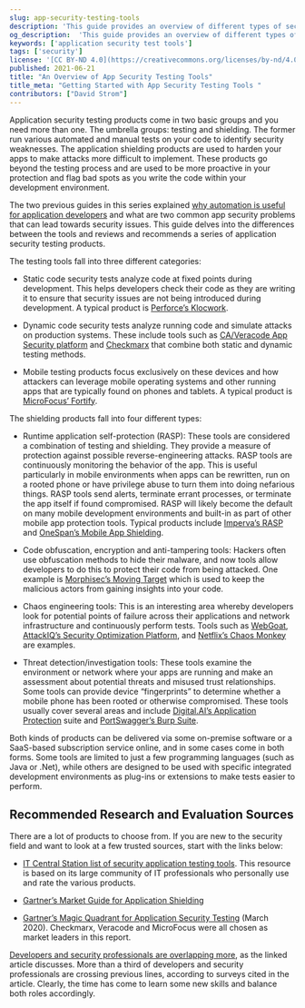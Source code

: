 ```yaml
---
slug: app-security-testing-tools
description: 'This guide provides an overview of different types of security testing tools with links to various application testing and shielding products. The testing tools discussed in this guide are use for static code security, dynamic code security, and mobile testing.'
og_description:  'This guide provides an overview of different types of security testing tools with links to various application testing and shielding products. The testing tools discussed in this guide are use for static code security, dynamic code security, and mobile testing.'
keywords: ['application security test tools']
tags: ['security']
license: '[CC BY-ND 4.0](https://creativecommons.org/licenses/by-nd/4.0)'
published: 2021-06-21
title: "An Overview of App Security Testing Tools"
title_meta: "Getting Started with App Security Testing Tools "
contributors: ["David Strom"]
---
```


Application security testing products come in two basic groups and you need more than one. The umbrella groups: testing and shielding. The former run various automated and manual tests on your code to identify security weaknesses. The application shielding products are used to harden your apps to make attacks more difficult to implement. These products go beyond the testing process and are used to be more proactive in your protection and flag bad spots as you write the code within your development environment.

The two previous guides in this series explained [why automation is useful for application developers](/docs/guides/security-automation-business) and what are two common app security problems that can lead towards security issues. This guide delves into the differences between the tools and reviews and recommends a series of application security testing products.

The testing tools fall into three different categories:

- Static code security tests analyze code at fixed points during development. This helps developers check their code as they are writing it to ensure that security issues are not being introduced during development. A typical product is [Perforce’s Klocwork](https://www.perforce.com/products/klocwork).

- Dynamic code security tests analyze running code and simulate attacks on production systems. These include tools such as [CA/Veracode App Security platform](https://www.veracode.com/products) and [Checkmarx](https://www.checkmarx.com/) that combine both static and dynamic testing methods.

- Mobile testing products focus exclusively on these devices and how attackers can leverage mobile operating systems and other running apps that are typically found on phones and tablets. A typical product is [MicroFocus’ Fortify](https://www.microfocus.com/en-us/cyberres/application-security/fortify-on-demand).

The shielding products fall into four different types:

- Runtime application self-protection (RASP): These tools are considered a combination of testing and shielding. They provide a measure of protection against possible reverse-engineering attacks. RASP tools are continuously monitoring the behavior of the app. This is useful particularly in mobile environments when apps can be rewritten, run on a rooted phone or have privilege abuse to turn them into doing nefarious things. RASP tools send alerts, terminate errant processes, or terminate the app itself if found compromised. RASP will likely become the default on many mobile development environments and built-in as part of other mobile app protection tools. Typical products include [Imperva’s RASP](https://www.imperva.com/products/runtime-application-self-protection-rasp/) and [OneSpan’s Mobile App Shielding](https://www.onespan.com/products/application-shielding).

- Code obfuscation, encryption and anti-tampering tools: Hackers often use obfuscation methods to hide their malware, and now tools allow developers to do this to protect their code from being attacked. One example is [Morphisec’s Moving Target](https://www.morphisec.com/) which is used to keep the malicious actors from gaining insights into your code.

- Chaos engineering tools: This is an interesting area whereby developers look for potential points of failure across their applications and network infrastructure and continuously perform tests. Tools such as [WebGoat](https://owasp.org/www-project-webgoat/), [AttackIQ’s Security Optimization Platform](https://attackiq.com/), and [Netflix’s Chaos Monkey](https://netflix.github.io/chaosmonkey/) are examples.

- Threat detection/investigation tools: These tools examine the environment or network where your apps are running and make an assessment about potential threats and misused trust relationships. Some tools can provide device “fingerprints” to determine whether a mobile phone has been rooted or otherwise compromised. These tools usually cover several areas and include [Digital.AI’s Application Protection](https://digital.ai/application-protection) suite and [PortSwagger’s Burp Suite](https://portswigger.net/burp).

Both kinds of products can be delivered via some on-premise software or a SaaS-based subscription service online, and in some cases come in both forms. Some tools are limited to just a few programming languages (such as Java or .Net), while others are designed to be used with specific integrated development environments as plug-ins or extensions to make tests easier to perform.

## Recommended Research and Evaluation Sources

There are a lot of products to choose from. If you are new to the security field and want to look at a few trusted sources, start with the links below:

- [IT Central Station list of security application testing tools](https://www.itcentralstation.com/categories/application-security-testing). This resource is based on its large community of IT professionals who personally use and rate the various products.

- [Gartner’s Market Guide for Application Shielding](https://www.gartner.com/reviews/market/application-shielding)

- [Gartner’s Magic Quadrant for Application Security Testing](https://www.gartner.com/doc/3984345) (March 2020). Checkmarx, Veracode and MicroFocus were all chosen as market leaders in this report.

[Developers and security professionals are overlapping more](https://www.cybersecuritydive.com/news/developer-security-gitlab-devsecops/599599/), as the linked article discusses. More than a third of developers and security professionals are crossing previous lines, according to surveys cited in the article. Clearly, the time has come to learn some new skills and balance both roles accordingly.